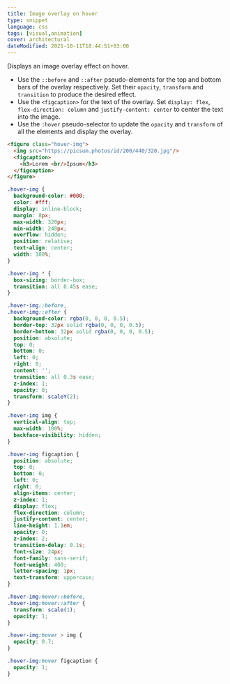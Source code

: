 ```yaml
---
title: Image overlay on hover
type: snippet
language: css
tags: [visual,animation]
cover: architectural
dateModified: 2021-10-11T18:44:51+03:00
---
```


Displays an image overlay effect on hover.

- Use the `::before` and `::after` pseudo-elements for the top and bottom bars of the overlay respectively. Set their `opacity`, `transform` and `transition` to produce the desired effect.
- Use the `<figcaption>` for the text of the overlay. Set `display: flex`, `flex-direction: column` and `justify-content: center` to center the text into the image.
- Use the `:hover` pseudo-selector to update the `opacity` and `transform` of all the elements and display the overlay.

```html
<figure class="hover-img">
  <img src="https://picsum.photos/id/200/440/320.jpg"/>
  <figcaption>
    <h3>Lorem <br/>Ipsum</h3>
  </figcaption>
</figure>
```

```css
.hover-img {
  background-color: #000;
  color: #fff;
  display: inline-block;
  margin: 8px;
  max-width: 320px;
  min-width: 240px;
  overflow: hidden;
  position: relative;
  text-align: center;
  width: 100%;
}

.hover-img * {
  box-sizing: border-box;
  transition: all 0.45s ease;
}

.hover-img::before,
.hover-img::after {
  background-color: rgba(0, 0, 0, 0.5);
  border-top: 32px solid rgba(0, 0, 0, 0.5);
  border-bottom: 32px solid rgba(0, 0, 0, 0.5);
  position: absolute;
  top: 0;
  bottom: 0;
  left: 0;
  right: 0;
  content: '';
  transition: all 0.3s ease;
  z-index: 1;
  opacity: 0;
  transform: scaleY(2);
}

.hover-img img {
  vertical-align: top;
  max-width: 100%;
  backface-visibility: hidden;
}

.hover-img figcaption {
  position: absolute;
  top: 0;
  bottom: 0;
  left: 0;
  right: 0;
  align-items: center;
  z-index: 1;
  display: flex;
  flex-direction: column;
  justify-content: center;
  line-height: 1.1em;
  opacity: 0;
  z-index: 2;
  transition-delay: 0.1s;
  font-size: 24px;
  font-family: sans-serif;
  font-weight: 400;
  letter-spacing: 1px;
  text-transform: uppercase;
}

.hover-img:hover::before,
.hover-img:hover::after {
  transform: scale(1);
  opacity: 1;
}

.hover-img:hover > img {
  opacity: 0.7;
}

.hover-img:hover figcaption {
  opacity: 1;
}
```
